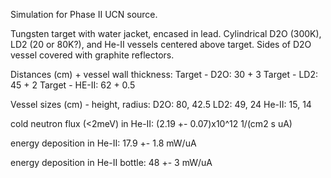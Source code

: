 Simulation for Phase II UCN source.

Tungsten target with water jacket, encased in lead.
Cylindrical D2O (300K), LD2 (20 or 80K?), and He-II vessels centered above target.
Sides of D2O vessel covered with graphite reflectors.

Distances (cm) + vessel wall thickness:
Target - D2O: 30 + 3
Target - LD2: 45 + 2
Target - HE-II: 62 + 0.5

Vessel sizes (cm) - height, radius:
D2O: 80, 42.5
LD2: 49, 24
He-II: 15, 14

cold neutron flux (<2meV) in He-II:
(2.19 +- 0.07)x10^12 1/(cm2 s uA)

energy deposition in He-II:
17.9 +- 1.8 mW/uA

energy deposition in He-II bottle:
48 +- 3 mW/uA
